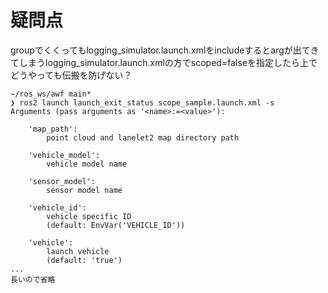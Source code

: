 # 疑問点

groupでくくってもlogging_simulator.launch.xmlをincludeするとargが出てきてしまうlogging_simulator.launch.xmlの方でscoped=falseを指定したら上でどうやっても伝搬を防げない？

```shell
~/ros_ws/awf main*
❯ ros2 launch launch_exit_status scope_sample.launch.xml -s
Arguments (pass arguments as '<name>:=<value>'):

    'map_path':
        point cloud and lanelet2 map directory path

    'vehicle_model':
        vehicle model name

    'sensor_model':
        sensor model name

    'vehicle_id':
        vehicle specific ID
        (default: EnvVar('VEHICLE_ID'))

    'vehicle':
        launch vehicle
        (default: 'true')
...
長いので省略
```
